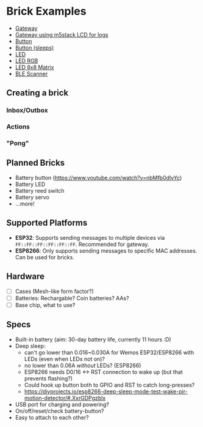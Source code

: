 # Brick Examples

- [Gateway](gateway)
- [Gateway using m5stack LCD for logs](gateway-m5)
- [Button](button)
- [Button (sleeps)](button-sleep)
- [LED](led)
- [LED RGB](led-rgb)
- [LED 8x8 Matrix](led-matrix)
- [BLE Scanner](scanner)

## Creating a brick

### Inbox/Outbox

### Actions

### "Pong"


## Planned Bricks

- Battery button (https://www.youtube.com/watch?v=nbMfb0dIvYc)
- Battery LED
- Battery reed switch
- Battery servo
- ...more!

## Supported Platforms

- **ESP32**: Supports sending messages to multiple devices via `FF::FF::FF::FF::FF::FF`. Recommended for gateway.
- **ESP8266**: Only supports sending messages to specific MAC addresses. Can be used for bricks.

## Hardware

- [ ] Cases (Mesh-like form factor?)
- [ ] Batteries: Rechargable? Coin batteries? AAs?
- [ ] Base chip, what to use?

## Specs

- Built-in battery (aim: 30-day battery life, currently 11 hours :D)
- Deep sleep:
  - can't go lower than 0.016~0.030A for Wemos ESP32/ESP8266 with LEDs (even when LEDs not on)?
  - no lower than 0.06A _without_ LEDs? (ESP8266)
  - ESP8266 needs D0/16 <-> RST connection to wake up (but that prevents flashing?)
  - Could hook up button both to GPIO and RST to catch long-presses?
  - https://diyprojects.io/esp8266-deep-sleep-mode-test-wake-pir-motion-detector/#.XxrGDPgzblx
- USB port for charging and powering?
- On/off/reset/check battery-button?
- Easy to attach to each other?

